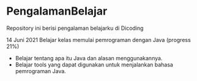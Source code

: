 # PengalamanBelajar
Repository ini berisi pengalaman belajarku di Dicoding

14 Juni 2021
Belajar kelas memulai pemrograman dengan Java (progress 21%)
- Belajar tentang apa itu Java dan alasan menggunakannya.
- Belajar tools yang dapat digunakan untuk menjalankan bahasa pemrograman Java.
